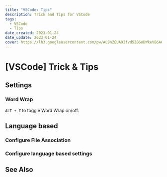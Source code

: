 ```yaml
---
title: "VSCode: Tips"
description: Trick and Tips for VSCode
tags:
  - VSCode
  - Tips
date_created: 2023-01-24
date_update: 2023-01-24
cover: https://lh3.googleusercontent.com/pw/AL9nZEUA9Ifvd5Z8SXDWkeVB6AC4MPGwnXaL6kBXNPoXwOQQ2jOcZ1Jw_0p8TKK8C3ZX0e67_FOY15eDrm7aaXSQJcKtoUzC80SAQEHsaBy6qS2AqNNs5VUFNXBKm439y_1wkvmDl-PnL8ReojnIumNlEvOXBg=w800-no?authuser=0
---
```


[VSCode] Trick & Tips
=====================

Settings
--------

### Word Wrap ###

`ALT + Z` to toggle Word Wrap on/off.


Language based
--------------

### Configure File Association ###

### Configure language based settings ###



See Also
--------

